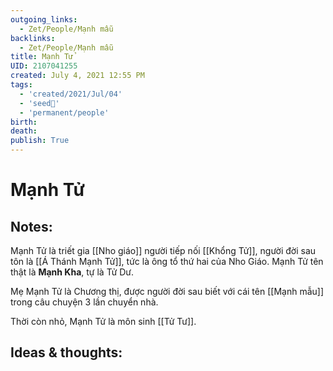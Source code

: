 ```yaml
---
outgoing_links:
  - Zet/People/Mạnh mẫu
backlinks:
  - Zet/People/Mạnh mẫu
title: Mạnh Tử
UID: 2107041255
created: July 4, 2021 12:55 PM
tags:
  - 'created/2021/Jul/04'
  - 'seed🥜'
  - 'permanent/people'
birth: 
death: 
publish: True
---
```

# Mạnh Tử

## Notes:
Mạnh Tử là triết gia [[Nho giáo]] người tiếp nối [[Khổng Tử]], người đời sau tôn là [[Á Thánh Mạnh Tử]], tức là ông tổ thứ hai của Nho Giáo.
Mạnh Tử tên thật là **Mạnh Kha**, tự là Tử Dư.

Mẹ Mạnh Tử là Chương thị, được người đời sau biết với cái tên [[Mạnh mẫu]] trong câu chuyện 3 lần chuyển nhà.

Thời còn nhỏ, Mạnh Tử là môn sinh [[Tử Tư]].

## Ideas & thoughts:
